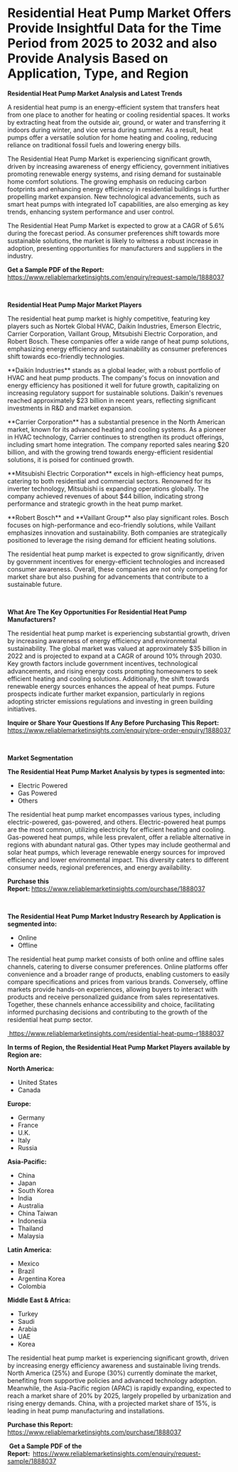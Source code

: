 <p><h1>Residential Heat Pump Market Offers Provide Insightful Data for the Time Period from 2025 to 2032 and also Provide Analysis Based on Application, Type, and Region</h1></p><p><strong>Residential Heat Pump Market Analysis and Latest Trends</strong></p>
<p><p>A residential heat pump is an energy-efficient system that transfers heat from one place to another for heating or cooling residential spaces. It works by extracting heat from the outside air, ground, or water and transferring it indoors during winter, and vice versa during summer. As a result, heat pumps offer a versatile solution for home heating and cooling, reducing reliance on traditional fossil fuels and lowering energy bills.</p><p>The Residential Heat Pump Market is experiencing significant growth, driven by increasing awareness of energy efficiency, government initiatives promoting renewable energy systems, and rising demand for sustainable home comfort solutions. The growing emphasis on reducing carbon footprints and enhancing energy efficiency in residential buildings is further propelling market expansion. New technological advancements, such as smart heat pumps with integrated IoT capabilities, are also emerging as key trends, enhancing system performance and user control.</p><p>The Residential Heat Pump Market is expected to grow at a CAGR of 5.6% during the forecast period. As consumer preferences shift towards more sustainable solutions, the market is likely to witness a robust increase in adoption, presenting opportunities for manufacturers and suppliers in the industry.</p></p>
<p><strong>Get a Sample PDF of the Report:&nbsp;</strong> <a href="https://www.reliablemarketinsights.com/enquiry/request-sample/1888037?utm_campaign=2280&utm_medium=2&utm_source=Github&utm_content=ia&utm_term=16042025&utm_id=residential-heat-pump">https://www.reliablemarketinsights.com/enquiry/request-sample/1888037</a></p>
<p>&nbsp;</p>
<p><strong>Residential Heat Pump Major Market Players</strong></p>
<p><p>The residential heat pump market is highly competitive, featuring key players such as Nortek Global HVAC, Daikin Industries, Emerson Electric, Carrier Corporation, Vaillant Group, Mitsubishi Electric Corporation, and Robert Bosch. These companies offer a wide range of heat pump solutions, emphasizing energy efficiency and sustainability as consumer preferences shift towards eco-friendly technologies.</p><p>**Daikin Industries** stands as a global leader, with a robust portfolio of HVAC and heat pump products. The company's focus on innovation and energy efficiency has positioned it well for future growth, capitalizing on increasing regulatory support for sustainable solutions. Daikin's revenues reached approximately $23 billion in recent years, reflecting significant investments in R&D and market expansion.</p><p>**Carrier Corporation** has a substantial presence in the North American market, known for its advanced heating and cooling systems. As a pioneer in HVAC technology, Carrier continues to strengthen its product offerings, including smart home integration. The company reported sales nearing $20 billion, and with the growing trend towards energy-efficient residential solutions, it is poised for continued growth.</p><p>**Mitsubishi Electric Corporation** excels in high-efficiency heat pumps, catering to both residential and commercial sectors. Renowned for its inverter technology, Mitsubishi is expanding operations globally. The company achieved revenues of about $44 billion, indicating strong performance and strategic growth in the heat pump market.</p><p>**Robert Bosch** and **Vaillant Group** also play significant roles. Bosch focuses on high-performance and eco-friendly solutions, while Vaillant emphasizes innovation and sustainability. Both companies are strategically positioned to leverage the rising demand for efficient heating solutions.</p><p>The residential heat pump market is expected to grow significantly, driven by government incentives for energy-efficient technologies and increased consumer awareness. Overall, these companies are not only competing for market share but also pushing for advancements that contribute to a sustainable future.</p></p>
<p>&nbsp;</p>
<p><strong>What Are The Key Opportunities For Residential Heat Pump Manufacturers?</strong></p>
<p><p>The residential heat pump market is experiencing substantial growth, driven by increasing awareness of energy efficiency and environmental sustainability. The global market was valued at approximately $35 billion in 2022 and is projected to expand at a CAGR of around 10% through 2030. Key growth factors include government incentives, technological advancements, and rising energy costs prompting homeowners to seek efficient heating and cooling solutions. Additionally, the shift towards renewable energy sources enhances the appeal of heat pumps. Future prospects indicate further market expansion, particularly in regions adopting stricter emissions regulations and investing in green building initiatives.</p></p>
<p><strong>Inquire or Share Your Questions If Any Before Purchasing This Report:</strong> <a href="https://www.reliablemarketinsights.com/enquiry/pre-order-enquiry/1888037?utm_campaign=2280&utm_medium=2&utm_source=Github&utm_content=ia&utm_term=16042025&utm_id=residential-heat-pump">https://www.reliablemarketinsights.com/enquiry/pre-order-enquiry/1888037</a></p>
<p>&nbsp;</p>
<p><strong>Market Segmentation</strong></p>
<p><strong>The Residential Heat Pump Market Analysis by types is segmented into:</strong></p>
<p><ul><li>Electric Powered</li><li>Gas Powered</li><li>Others</li></ul></p>
<p><p>The residential heat pump market encompasses various types, including electric-powered, gas-powered, and others. Electric-powered heat pumps are the most common, utilizing electricity for efficient heating and cooling. Gas-powered heat pumps, while less prevalent, offer a reliable alternative in regions with abundant natural gas. Other types may include geothermal and solar heat pumps, which leverage renewable energy sources for improved efficiency and lower environmental impact. This diversity caters to different consumer needs, regional preferences, and energy availability.</p></p>
<p><strong>Purchase this Report:&nbsp;</strong><a href="https://www.reliablemarketinsights.com/purchase/1888037?utm_campaign=2280&utm_medium=2&utm_source=Github&utm_content=ia&utm_term=16042025&utm_id=residential-heat-pump">https://www.reliablemarketinsights.com/purchase/1888037</a></p>
<p>&nbsp;</p>
<p><strong>The Residential Heat Pump Market Industry Research by Application is segmented into:</strong></p>
<p><ul><li>Online</li><li>Offline</li></ul></p>
<p><p>The residential heat pump market consists of both online and offline sales channels, catering to diverse consumer preferences. Online platforms offer convenience and a broader range of products, enabling customers to easily compare specifications and prices from various brands. Conversely, offline markets provide hands-on experiences, allowing buyers to interact with products and receive personalized guidance from sales representatives. Together, these channels enhance accessibility and choice, facilitating informed purchasing decisions and contributing to the growth of the residential heat pump sector.</p></p>
<p><a href="https://www.reliablemarketinsights.com/residential-heat-pump-r1888037?utm_campaign=2280&utm_medium=2&utm_source=Github&utm_content=ia&utm_term=16042025&utm_id=residential-heat-pump">&nbsp;https://www.reliablemarketinsights.com/residential-heat-pump-r1888037</a></p>
<p><strong>In terms of Region, the Residential Heat Pump Market Players available by Region are:</strong></p>
<p>
    <p> <strong> North America: </strong>
        <ul>
            <li>United States</li>
            <li>Canada</li>
        </ul>
        </p> 
    <p> <strong> Europe: </strong>
        <ul>
            <li>Germany</li>
            <li>France</li>
            <li>U.K.</li>
            <li>Italy</li>
            <li>Russia</li>
        </ul>
        </p> 
    <p> <strong> Asia-Pacific: </strong>
        <ul>
            <li>China</li>
            <li>Japan</li>
            <li>South Korea</li>
            <li>India</li>
            <li>Australia</li>
            <li>China Taiwan</li>
            <li>Indonesia</li>
            <li>Thailand</li>
            <li>Malaysia</li>
        </ul>
        </p> 
    <p> <strong> Latin America: </strong>
        <ul>
            <li>Mexico</li>
            <li>Brazil</li>
            <li>Argentina Korea</li>
            <li>Colombia</li>
        </ul>
        </p> 
    <p> <strong> Middle East & Africa: </strong>
        <ul>
            <li>Turkey</li>
            <li>Saudi</li>
            <li>Arabia</li>
            <li>UAE</li>
            <li>Korea</li>
        </ul>
    </p>
    </p>
<p><p>The residential heat pump market is experiencing significant growth, driven by increasing energy efficiency awareness and sustainable living trends. North America (25%) and Europe (30%) currently dominate the market, benefiting from supportive policies and advanced technology adoption. Meanwhile, the Asia-Pacific region (APAC) is rapidly expanding, expected to reach a market share of 20% by 2025, largely propelled by urbanization and rising energy demands. China, with a projected market share of 15%, is leading in heat pump manufacturing and installations.</p></p>
<p><strong>Purchase this Report: </strong><a href="https://www.reliablemarketinsights.com/purchase/1888037?utm_campaign=2280&utm_medium=2&utm_source=Github&utm_content=ia&utm_term=16042025&utm_id=residential-heat-pump">https://www.reliablemarketinsights.com/purchase/1888037</a></p>
<p>&nbsp;<strong>Get a Sample PDF of the Report:&nbsp;&nbsp;</strong><a href="https://www.reliablemarketinsights.com/enquiry/request-sample/1888037?utm_campaign=2280&utm_medium=2&utm_source=Github&utm_content=ia&utm_term=16042025&utm_id=residential-heat-pump">https://www.reliablemarketinsights.com/enquiry/request-sample/1888037</a></p>
<p><strong></strong></p>
<p><p></p><p></p><p></p></p>